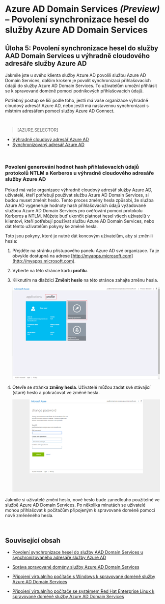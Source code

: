 <properties
    pageTitle="Azure AD Domain Services: Povolení synchronizace hesel | Microsoft Azure"
    description="Začínáme se službou Azure Active Directory Domain Services"
    services="active-directory-ds"
    documentationCenter=""
    authors="mahesh-unnikrishnan"
    manager="stevenpo"
    editor="curtand"/>

<tags
    ms.service="active-directory-ds"
    ms.workload="identity"
    ms.tgt_pltfrm="na"
    ms.devlang="na"
    ms.topic="get-started-article"
    ms.date="07/06/2016"
    ms.author="maheshu"/>

# Azure AD Domain Services *(Preview)* – Povolení synchronizace hesel do služby Azure AD Domain Services

## Úloha 5: Povolení synchronizace hesel do služby AAD Domain Services u výhradně cloudového adresáře služby Azure AD
Jakmile jste u svého klienta služby Azure AD povolili službu Azure AD Domain Services, dalším krokem je povolit synchronizaci přihlašovacích údajů do služby Azure AD Domain Services. To uživatelům umožní přihlásit se k spravované doméně pomocí podnikových přihlašovacích údajů.

Potřebný postup se liší podle toho, jestli má vaše organizace výhradně cloudový adresář Azure AD, nebo jestli má nastavenou synchronizaci s místním adresářem pomocí služby Azure AD Connect.

<br>

> [AZURE.SELECTOR]
- [Výhradně cloudový adresář Azure AD](active-directory-ds-getting-started-password-sync.md)
- [Synchronizovaný adresář Azure AD](active-directory-ds-getting-started-password-sync-synced-tenant.md)

<br>

### Povolení generování hodnot hash přihlašovacích údajů protokolů NTLM a Kerberos u výhradně cloudového adresáře služby Azure AD
Pokud má vaše organizace výhradně cloudový adresář služby Azure AD, uživatelé, kteří potřebují používat službu Azure AD Domain Services, si budou muset změnit heslo. Tento proces změny hesla způsobí, že služba Azure AD vygeneruje hodnoty hash přihlašovacích údajů vyžadované službou Azure AD Domain Services pro ověřování pomocí protokolu Kerberos a NTLM. Můžete buď ukončit platnost hesel všech uživatelů v klientovi, kteří potřebují používat službu Azure AD Domain Services, nebo dát těmto uživatelům pokyny ke změně hesla.

Toto jsou pokyny, které je nutné dát koncovým uživatelům, aby si změnili hesla:

1. Přejděte na stránku přístupového panelu Azure AD své organizace. Ta je obvykle dostupná na adrese [http://myapps.microsoft.com](http://myapps.microsoft.com).

2. Vyberte na této stránce kartu **profilu**.

3. Kliknutím na dlaždici **Změnit heslo** na této stránce zahajte změnu hesla.

    ![Vytvoření virtuální sítě pro službu Azure AD Domain Services.](./media/active-directory-domain-services-getting-started/user-change-password.png)

4. Otevře se stránka **změny hesla**. Uživatelé můžou zadat své stávající (staré) heslo a pokračovat ve změně hesla.

    ![Vytvořte virtuální síť pro službu Azure AD Domain Services.](./media/active-directory-domain-services-getting-started/user-change-password2.png)

Jakmile si uživatelé změní heslo, nové heslo bude zanedlouho použitelné ve službě Azure AD Domain Services. Po několika minutách se uživatelé mohou přihlašovat k počítačům připojeným k spravované doméně pomocí nově změněného hesla.


<br>

## Související obsah

- [Povolení synchronizace hesel do služby AAD Domain Services u synchronizovaného adresáře služby Azure AD](active-directory-ds-getting-started-password-sync-synced-tenant.md)

- [Správa spravované domény služby Azure AD Domain Services](active-directory-ds-admin-guide-administer-domain.md)

- [Připojení virtuálního počítače s Windows k spravované doméně služby Azure AD Domain Services](active-directory-ds-admin-guide-join-windows-vm.md)

- [Připojení virtuálního počítače se systémem Red Hat Enterprise Linux k spravované doméně služby Azure AD Domain Services](active-directory-ds-admin-guide-join-rhel-linux-vm.md)



<!--HONumber=Aug16_HO4-->


